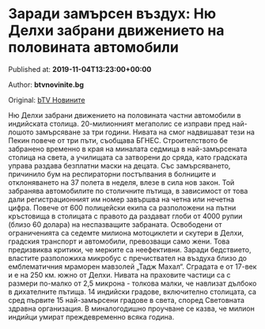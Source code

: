 
# Заради замърсен въздух: Ню Делхи забрани движението на половината автомобили

Published at: **2019-11-04T13:23:00+00:00**

Author: **btvnovinite.bg**

Original: [bTV Новините](https://btvnovinite.bg/svetut/nju-delhi-zabrani-dvizhenieto-na-polovinata-avtomobili-v-grada.html)

Ню Делхи забрани движението на половината частни автомобили в индийската столица. 20-милионният мегаполис се изправи пред най-лошото замърсяване за три години. Нивата на смог надвишават тези на Пекин повече от три пъти, съобщава БГНЕС.
Строителството бе забранено временно в края на миналата седмица в най-замърсената столица на света, а училищата са затворени до сряда, като градската управа раздава безплатни маски на децата.
Със замърсяването, причинило бум на респираторни постъпвания в болниците и отклоняването на 37 полета в неделя, влезе в сила нов закон.
Той забранява автомобилите по столичните пътища, в зависимост от това дали регистрационният им номер завършва на четна или нечетна цифра.
Повече от 600 полицейски екипа са разположени на пътни кръстовища в столицата с правото да раздават глоби от 4000 рупии (близо 60 долара) на неспазващите забраната.
Освободени от ограниченията са седемте милиона мотоциклети и скутери в Делхи, градския транспорт и автомобили, превозващи само жени. Това предизвиква критики, че мерките са неефективни.
Заради бедствието, властите разположиха микробус с пречиствател на въздуха близо до емблематичния мраморен мавзолей „Тадж Махал“. Сградата е от 17-век и е на 250 км. южно от Делхи.
Нивата на праховите частици са с размери по-малко от 2,5 микрона - толкова малки, че навлизат дълбоко в дихателните пътища.
14 индийски градове, включително столицата, са сред първите 15 най-замърсени градове в света, според Световната здравна организация. В миналогодишно проучване се казва, че милион индийци умират преждевременно всяка година.
